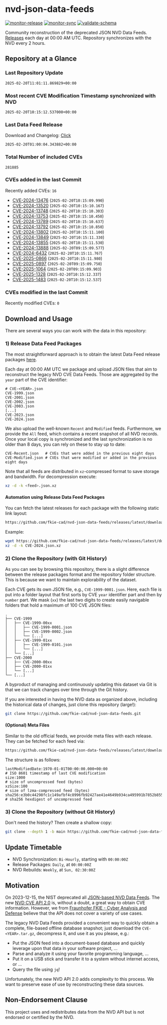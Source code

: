 # nvd-json-data-feeds

[![monitor-release](https://github.com/fkie-cad/nvd-json-data-feeds/actions/workflows/monitor_release.yml/badge.svg)](https://github.com/fkie-cad/nvd-json-data-feeds/actions/workflows/monitor_release.yml)
[![monitor-sync](https://github.com/fkie-cad/nvd-json-data-feeds/actions/workflows/monitor_sync.yml/badge.svg)](https://github.com/fkie-cad/nvd-json-data-feeds/actions/workflows/monitor_sync.yml)
[![validate-schema](https://github.com/fkie-cad/nvd-json-data-feeds/actions/workflows/validate_schema.yml/badge.svg)](https://github.com/fkie-cad/nvd-json-data-feeds/actions/workflows/validate_schema.yml)

Community reconstruction of the deprecated JSON NVD Data Feeds.
[Releases](https://github.com/fkie-cad/nvd-json-data-feeds/releases/latest) each day at 00:00 AM UTC.
Repository synchronizes with the NVD every 2 hours.

## Repository at a Glance

### Last Repository Update

```plain
2025-02-20T11:01:11.869829+00:00
```

### Most recent CVE Modification Timestamp synchronized with NVD

```plain
2025-02-20T10:15:12.537000+00:00
```

### Last Data Feed Release

Download and Changelog: [Click](https://github.com/fkie-cad/nvd-json-data-feeds/releases/latest)

```plain
2025-02-20T01:00:04.343882+00:00
```

### Total Number of included CVEs

```plain
281885
```

### CVEs added in the last Commit

Recently added CVEs: `16`

- [CVE-2024-13476](CVE-2024/CVE-2024-134xx/CVE-2024-13476.json) (`2025-02-20T10:15:09.990`)
- [CVE-2024-13520](CVE-2024/CVE-2024-135xx/CVE-2024-13520.json) (`2025-02-20T10:15:10.167`)
- [CVE-2024-13748](CVE-2024/CVE-2024-137xx/CVE-2024-13748.json) (`2025-02-20T10:15:10.303`)
- [CVE-2024-13753](CVE-2024/CVE-2024-137xx/CVE-2024-13753.json) (`2025-02-20T10:15:10.450`)
- [CVE-2024-13789](CVE-2024/CVE-2024-137xx/CVE-2024-13789.json) (`2025-02-20T10:15:10.637`)
- [CVE-2024-13792](CVE-2024/CVE-2024-137xx/CVE-2024-13792.json) (`2025-02-20T10:15:10.850`)
- [CVE-2024-13802](CVE-2024/CVE-2024-138xx/CVE-2024-13802.json) (`2025-02-20T10:15:11.100`)
- [CVE-2024-13849](CVE-2024/CVE-2024-138xx/CVE-2024-13849.json) (`2025-02-20T10:15:11.330`)
- [CVE-2024-13855](CVE-2024/CVE-2024-138xx/CVE-2024-13855.json) (`2025-02-20T10:15:11.530`)
- [CVE-2024-13888](CVE-2024/CVE-2024-138xx/CVE-2024-13888.json) (`2025-02-20T09:15:09.577`)
- [CVE-2024-6432](CVE-2024/CVE-2024-64xx/CVE-2024-6432.json) (`2025-02-20T10:15:11.767`)
- [CVE-2025-0866](CVE-2025/CVE-2025-08xx/CVE-2025-0866.json) (`2025-02-20T10:15:11.980`)
- [CVE-2025-0897](CVE-2025/CVE-2025-08xx/CVE-2025-0897.json) (`2025-02-20T09:15:09.750`)
- [CVE-2025-1064](CVE-2025/CVE-2025-10xx/CVE-2025-1064.json) (`2025-02-20T09:15:09.903`)
- [CVE-2025-1328](CVE-2025/CVE-2025-13xx/CVE-2025-1328.json) (`2025-02-20T10:15:12.337`)
- [CVE-2025-1483](CVE-2025/CVE-2025-14xx/CVE-2025-1483.json) (`2025-02-20T10:15:12.537`)


### CVEs modified in the last Commit

Recently modified CVEs: `0`



## Download and Usage

There are several ways you can work with the data in this repository:

### 1) Release Data Feed Packages

The most straightforward approach is to obtain the latest Data Feed release packages [here](https://github.com/fkie-cad/nvd-json-data-feeds/releases/latest).

Each day at 00:00 AM UTC we package and upload JSON files that aim to reconstruct the legacy NVD CVE Data Feeds.
Those are aggregated by the `year` part of the CVE identifier:

```
# CVE-<YEAR>.json
CVE-1999.json
CVE-2001.json
CVE-2002.json
CVE-2003.json
[...]
CVE-2023.json
CVE-2024.json
```

We also upload the well-known `Recent` and `Modified` feeds.
Furthermore, we provide the `All` feed, which contains a recent snapshot of all NVD records.
Once your local copy is synchronized and the last synchronization is no older than 8 days, you can rely on these to stay up to date:

```plain
CVE-Recent.json   # CVEs that were added in the previous eight days
CVE-Modified.json # CVEs that were modified or added in the previous eight days
```

Note that all feeds are distributed in `xz`-compressed format to save storage and bandwidth.
For decompression execute:

```sh
xz -d -k <feed>.json.xz
```

#### Automation using Release Data Feed Packages

You can fetch the latest releases for each package with the following static link layout:

```sh
https://github.com/fkie-cad/nvd-json-data-feeds/releases/latest/download/CVE-<YEAR>.json.xz
```

Example:

```sh
wget https://github.com/fkie-cad/nvd-json-data-feeds/releases/latest/download/CVE-2024.json.xz
xz -d -k CVE-2024.json.xz
```

### 2) Clone the Repository (with Git History)

As you can see by browsing this repository, there is a slight difference between the release packages format and the repository folder structure.
This is because we want to maintain explorability of the dataset.

Each CVE gets its own JSON file, e.g., `CVE-1999-0001.json`.
Here, each file is put into a folder layout that first sorts by CVE `year` identifier part and then by `number` part.
We mask (`xx`) the last two digits to create easily navigable folders that hold a maximum of 100 CVE JSON files:

```plain
.
├── CVE-1999
│   ├── CVE-1999-00xx
│   │   ├── CVE-1999-0001.json
│   │   ├── CVE-1999-0002.json
│   │   └── [...]
│   ├── CVE-1999-01xx
│   │   ├── CVE-1999-0101.json
│   │   └── [...]
│   └── [...]
├── CVE-2000
│   ├── CVE-2000-00xx
│   ├── CVE-2000-01xx
│   └── [...]
└── [...]
```

A byproduct of managing and continuously updating this dataset via Git is that we can track changes over time through the Git history.

If you are interested in having the NVD data as organized above, including the historical data of changes, just clone this repository (large!):

```sh
git clone https://github.com/fkie-cad/nvd-json-data-feeds.git
```

#### (Optional) Meta Files

Similar to the old official feeds, we provide meta files with each release. They can be fetched for each feed via:

```sh
https://github.com/fkie-cad/nvd-json-data-feeds/releases/latest/download/CVE-<YEAR>.meta
```

The structure is as follows:

```plain
lastModifiedDate:1970-01-01T00:00:00.000+00:00                          # ISO 8601 timestamp of last CVE modification
size:1000                                                               # size of uncompressed feed (bytes)
xzSize:100                                                              # size of lzma-compressed feed (bytes)
sha256:e3b0c44298fc1c149afbf4c8996fb92427ae41e4649b934ca495991b7852b855 # sha256 hexdigest of uncompressed feed
```

### 3) Clone the Repository (without Git History)

Don't need the history? Then create a shallow copy:

```sh
git clone --depth 1 -b main https://github.com/fkie-cad/nvd-json-data-feeds.git
```


## Update Timetable

* NVD Synchronization: `Bi-Hourly`, starting with `00:00:00Z`
* Release Packages: `Daily`, at `00:00:00Z`
* NVD Rebuilds: `Weekly`, at `Sun, 02:30:00Z`


## Motivation

On 2023-12-15, the NIST deprecated all [JSON-based NVD Data Feeds](https://nvd.nist.gov/vuln/data-feeds#divRetirementBanner-1).
The new [NVD CVE API 2.0](https://nvd.nist.gov/developers/vulnerabilities) is, without a doubt, a great way to obtain CVE information.
However, we from [Fraunhofer FKIE - Cyber Analysis and Defense](https://www.fkie.fraunhofer.de/en/departments/cad.html) believe that the API does not cover a variety of use cases.

The legacy NVD Data Feeds provided a convenient way to quickly obtain a complete, file-based offline database snapshot; just download the `CVE-<YEAR>.tar.gz`, decompress it, and use it as you please, e.g.:

- Put the JSON feed into a document-based database and quickly leverage upon that data in your software project, ...
- Parse and analyze it using your favorite programming language, ...
- Put it on a USB stick and transfer it to a system without internet access, or ...
- Query the file using `jq`!

Unfortunately, the new NVD API 2.0 adds complexity to this process.
We want to preserve ease of use by reconstructing these data sources.

## Non-Endorsement Clause

This project uses and redistributes data from the NVD API but is not endorsed or certified by the NVD.